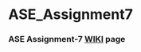 # ASE_Assignment7

### ASE Assignment-7 <a href="https://github.com/kalyankilaru/ASE_Assignment7/wiki">WIKI</a> page
